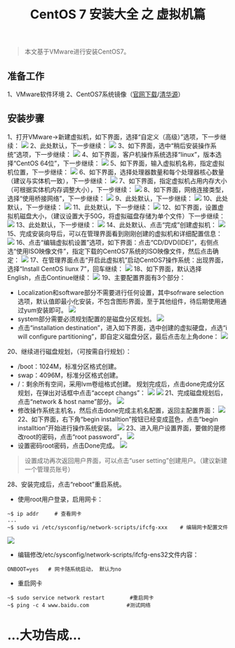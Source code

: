 ﻿---
layout: mypost
title: CentOS 7 安装大全 之 虚拟机篇
categories: [CentOS]
---

>本文基于VMware进行安装CentOS7。

## 准备工作
1、VMware软件环境
2、CentOS7系统镜像（[官网下载](https://www.centos.org/download/)/[清华源](http://mirrors.tuna.tsinghua.edu.cn/centos/7.5.1804/isos/x86_64/CentOS-7-x86_64-DVD-1804.iso)）

## 安装步骤
1、打开VMware->新建虚拟机，如下界面，选择“自定义（高级）”选项，下一步继续：
![](VMware1.jpg)
2、此处默认，下一步继续：
![](VMware2.jpg)
3、如下界面，选中“稍后安装操作系统”选项，下一步继续：
![](VMware3.jpg)
4、如下界面，客户机操作系统选择“linux”，版本选择“CentOS 64位”，下一步继续：
![](VMware4.jpg)
5、如下界面，输入虚拟机名称，指定虚拟机位置，下一步继续：
![](VMware5.jpg)
6、如下界面，选择处理器数量和每个处理器核心数量（建议与实体机一致），下一步继续：
![](VMware6.jpg)
7、如下界面，指定虚拟机占用内存大小（可根据实体机内存调整大小），下一步继续：
![](VMware7.jpg)
8、如下界面，网络连接类型，选择“使用桥接网络”，下一步继续：
![](VMware8.jpg)
9、此处默认，下一步继续：
![](VMware9.jpg)
10、此处默认，下一步继续：
![](VMware10.jpg)
11、此处默认，下一步继续：
![](VMware11.jpg)
12、如下界面，设置虚拟机磁盘大小，（建议设置大于50G，将虚拟磁盘存储为单个文件）下一步继续：
![](VMware12.jpg)
13、此处默认，下一步继续：
![](VMware13.jpg)
14、此处默认、点击“完成”创建虚拟机：
![](VMware14.jpg)
15、完成安装向导后，可以在管理界面看到刚刚创建的虚拟机和详细配置信息：
![](VMware15.jpg)
16、点击“编辑虚拟机设置”选项，如下界面：点击“CD/DVD(IDE)”，右侧点选“使用ISO映像文件”，指定下载的CentOS7系统的ISO映像文件，然后点击确定：
![](VMware16.jpg)
17、在管理界面点击“开启此虚拟机”启动CentOS7操作系统：出现界面，选择“Install CentOS liunx 7”，回车继续：
![](CentOS1.jpg)
18、如下界面，默认选择English，点击Continue继续：
![](CentOS2.jpg)
19、主要配置界面有3个部分：
- Localization和software部分不需要进行任何设置，其中sofrware selection选项，默认值即最小化安装，不包含图形界面，至于其他组件，待后期使用通过yum安装即可。
![](CentOS3.jpg)
- system部分需要必须规划配置的是磁盘分区规划。
![](CentOS4.jpg)
- 点击“installation destination”，进入如下界面，选中创建的虚拟硬盘，点选“i will configure partitioning”，即自定义磁盘分区，最后点击左上角done：
![](CentOS5.jpg)

20、继续进行磁盘规划，（可按需自行规划）：
- /boot：1024M，标准分区格式创建。
- swap：4096M，标准分区格式创建。
- /：剩余所有空间，采用lvm卷组格式创建。
规划完成后，点击done完成分区规划，在弹出对话框中点击“accept changs”：
![](CentOS6.jpg)
![](CentOS7.jpg)
21、完成磁盘规划后，点击“network & host name”部分。
![](CentOS8.jpg)
- 修改操作系统主机名，然后点击done完成主机名配置，返回主配置界面：
![](CentOS9.jpg)
22、如下界面，右下角“begin installtion”按钮已经变成蓝色，点击“begin installtion”开始进行操作系统安装。
![](CentOS10.jpg)
23、进入用户设置界面，要做的是修改root的密码，点击“root password”，
![](CentOS11.jpg)
- 设置密码root密码，点击Done完成。
![](CentOS12.jpg)
> 设置成功再次返回用户界面，可以点击“user setting”创建用户。（建议新建一个管理员账号）

28、安装完成后，点击“reboot”重启系统。
- 使用root用户登录，启用网卡：

```
~$ ip addr     # 查看网卡
... 
~$ sudo vi /etc/sysconfig/network-scripts/ifcfg-xxx    # 编辑网卡配置文件 
```

![](CentOS13.jpg)
- 编辑修改/etc/sysconfig/network-scripts/ifcfg-ens32文件内容：

```
ONBOOT=yes   # 网卡随系统启动， 默认为no
```
- 重启网卡

```
~$ sudo service network restart        #重启网卡
~$ ping -c 4 www.baidu.com            #测试网络
```
# ...大功告成...

